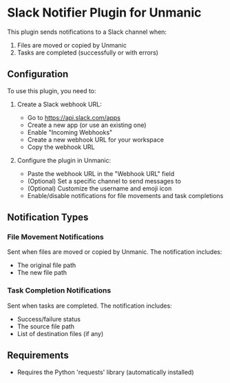 # Slack Notifier Plugin for Unmanic

This plugin sends notifications to a Slack channel when:
1. Files are moved or copied by Unmanic
2. Tasks are completed (successfully or with errors)

## Configuration

To use this plugin, you need to:

1. Create a Slack webhook URL:
   - Go to https://api.slack.com/apps
   - Create a new app (or use an existing one)
   - Enable "Incoming Webhooks"
   - Create a new webhook URL for your workspace
   - Copy the webhook URL

2. Configure the plugin in Unmanic:
   - Paste the webhook URL in the "Webhook URL" field
   - (Optional) Set a specific channel to send messages to
   - (Optional) Customize the username and emoji icon
   - Enable/disable notifications for file movements and task completions

## Notification Types

### File Movement Notifications
Sent when files are moved or copied by Unmanic. The notification includes:
- The original file path
- The new file path

### Task Completion Notifications
Sent when tasks are completed. The notification includes:
- Success/failure status
- The source file path
- List of destination files (if any)

## Requirements
- Requires the Python 'requests' library (automatically installed) 